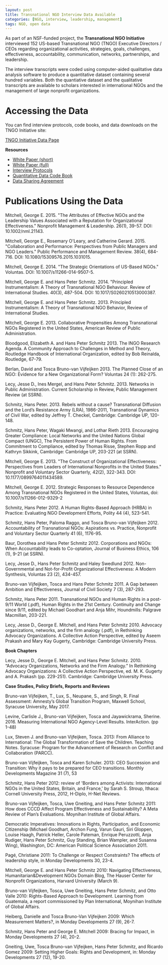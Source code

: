 ```yaml
---
layout: post
title: Transnational NGO Interview Data Available
categories: [NGO, interview, leadership, management]
tags: NGO, open data
---
```


As part of an NSF-funded project, the **Transnational NGO Initiative** interviewed 152 US-based Transnational NGO (TNGO) Executive Directors / CEOs regarding organizational activities, strategies, goals, challenges, effectiveness, accountability, communication, networks, partnerships, and leadership. 

The interview transcripts were coded using computer-aided qualitative data analysis software to produce a quantitative dataset containing several hundred variables. Both the quantiative dataset and the qualitative transcripts are available to scholars interested in international NGOs and the management of large nonprofit organizations. 


# Accessing the Data

You can find interview protocols, code books, and data downloads on the TNGO Initiative site:

[TNGO Initiative Data Page](https://www.maxwell.syr.edu/moynihan/tngo/Data/)

**Resources**

* [White Paper (short)](https://github.com/Nonprofit-Open-Data-Collective/nonprofit-open-data-collective.github.io/raw/master/_posts/blog/papers/Abridged_white_paper_19_APR_2010.pdf)  
* [White Paper (full)](https://github.com/Nonprofit-Open-Data-Collective/nonprofit-open-data-collective.github.io/raw/master/_posts/blog/papers/Unabridged_white_paper_19_APR_2010.pdf)  
* [Interview Protocols](https://github.com/Nonprofit-Open-Data-Collective/nonprofit-open-data-collective.github.io/raw/master/_posts/blog/papers/TNGO_Protocol_19_APR_2010.pdf)  
* [Quantitative Data Code Book](https://github.com/Nonprofit-Open-Data-Collective/nonprofit-open-data-collective.github.io/raw/master/_posts/blog/papers/TNGO_Quant_Codebook_13_OCT_2010.pdf)  
* [Data Sharing Agreement](https://github.com/Nonprofit-Open-Data-Collective/nonprofit-open-data-collective.github.io/raw/master/_posts/blog/papers/TNGO_data_sharing_19_APR_2010.pdf)  




# Publications Using the Data

Mitchell, George E. 2015. "The Attributes of Effective NGOs and the Leadership Values Associated with a Reputation for Organizational Effectiveness." Nonprofit Management & Leadership. 26(1), 39-57. DOI: 10.1002/nml.21143.

Mitchell, George E., Rosemary O'Leary, and Catherine Gerard. 2015. "Collaboration and Performance: Perspectives from Public Managers and NGO Leaders." Public Performance and Management Review. 38(4), 684-716. DOI: 10.1080/15309576.2015.1031015.

Mitchell, George E. 2014. "The Strategic Orientations of US-Based NGOs." Voluntas. DOI: 10.1007/s11266-014-9507-5.

Mitchell, George E. and Hans Peter Schmitz. 2014. "Principled Instrumentalism: A Theory of Transnational NGO Behaviour. Review of International Studies. 40(3), 487-504. DOI: 10.1017/S0260210513000387.

Mitchell, George E. and Hans Peter Schmitz. 2013. Principled Instrumentalism: A Theory of Transnational NGO Behavior, Review of International Studies.

Mitchell, George E. 2013. Collaborative Propensities Among Transnational NGOs Registered in the United States, American Review of Public Administration.

Bloodgood, Elizabeth A. and Hans Peter Schmitz 2013. The INGO Research Agenda. A Community Approach to Challenges in Method and Theory, Routledge Handbook of International Organization, edited by Bob Reinalda, Routledge, 67-79.

Berlan, David and Tosca Bruno-van Vijfeijken 2013. The Planned Close of an NGO: Evidence for a New Organizational Form? Voluntas 24 (1): 262-275.

Lecy, Jesse D., Ines Mergel, and Hans Peter Schmitz. 2013. Networks in Public Administration. Current Scholarship in Review, Public Management Review (at SSRN).

Schmitz, Hans Peter. 2013. Rebels without a cause? Transnational Diffusion and the Lord’s Resistance Army (LRA), 1986-2011, Transnational Dynamics of Civil War, edited by Jeffrey T. Checkel, Cambridge: Cambridge UP, 120-148.

Schmitz, Hans Peter, Wagaki Mwangi, and Lothar Rieth 2013. Encouraging Greater Compliance: Local Networks and the United Nations Global Compact (UNGC), The Persistent Power of Human Rights. From Commitment to Compliance, edited by Thomas Risse, Stephen Ropp and Kathryn Sikkink, Cambridge: Cambridge UP, 203-221 (at SSRN).

Mitchell, George E. 2013. "The Construct of Organizational Effectiveness: Perspectives from Leaders of International Nonprofits in the United States." Nonprofit and Voluntary Sector Quarterly, 42(2), 322-343. DOI: 10.1177/0899764011434589.

Mitchell, George E. 2012. Strategic Responses to Resource Dependence Among Transnational NGOs Registered in the United States, Voluntas, doi: 10.1007/s11266-012-9329-2

Schmitz, Hans Peter 2012. A Human Rights-Based Approach (HRBA) in Practice: Evaluating NGO Development Efforts, Polity 44 (4), 523-541.

Schmitz, Hans Peter, Paloma Raggo, and Tosca Bruno-van Vijfeijken 2012. Accountability of Transnational NGOs: Aspirations vs. Practice, Nonprofit and Voluntary Sector Quarterly 41 (6), 1176-95.

Baur, Dorothea and Hans Peter Schmitz 2012. Corporations and NGOs: When Accountability leads to Co-optation, Journal of Business Ethics, 106 (1), 9-21 (at SSRN).

Lecy, Jesse D., Hans Peter Schmitz and Haley Swedlund 2012. Non-Governmental and Not-for-Profit Organizational Effectiveness: A Modern Synthesis, Voluntas 23 (2), 434-457. 

Bruno-van Vijfeijken, Tosca and Hans Peter Schmitz 2011. A Gap between Ambition and Effectiveness, Journal of Civil Society 7 (3), 287-293.

Schmitz, Hans Peter 2011. Transnational NGOs and Human Rights in a post-9/11 World (.pdf), Human Rights in the 21st Century. Continuity and Change since 9/11, edited by Michael Goodhart and Anja Mihr, Houndmills: Palgrave Macmillan, 203-221.

Lecy, Jesse D., George E. Mitchell, and Hans Peter Schmitz 2010. Advocacy organizations, networks, and the firm analogy (.pdf), in Rethinking Advocacy Organizations. A Collective Action Perspective, edited by Aseem Prakash and Mary Kay Gugerty, Cambridge: Cambridge University Press.

**Book Chapters**

Lecy, Jesse D., George E. Mitchell, and Hans Peter Schmitz. 2010. “Advocacy Organizations, Networks and the Firm Analogy.” In Rethinking Advocacy Organizations: A Collective Action Perspective, ed. M. K. Gugerty and A. Prakash (pp. 229-251). Cambridge: Cambridge University Press.

**Case Studies, Policy Briefs, Reports and Reviews**

Bruno-van Vijfeijken, T., Lux, S., Neupane, S., and Singh, R. Final Assessment: Amnesty’s Global Transition Program, Maxwell School, Syracuse University, May 2017.

Levine, Carlisle J., Bruno-van Vijfeijken, Tosca and Jayawickrama, Sherine. 2016.  Measuring International NGO Agency-Level Results. InterAction. (pp 1-48)

Lux, Steven J. and Bruno-van Vijfeijken, Tosca. 2013: From Alliance to International: The Global Transformation of Save the Children. Teaching Notes. Syracuse: Program for the Advancement of Research on Conflict and Collaboration (PARCC).  

Bruno-van Vijfeijken, Tosca and Karen Schuler. 2013: CEO Succession and Transition: Why it pays to be prepared for CEO transitions. Monthly Developments Magazine 31 (7), 53

Schmitz, Hans Peter 2012: review of 'Borders among Activists: International NGOs in the United States, Britain, and France,' by Sarah S. Stroup, Ithaca: Cornell University Press, 2012, H-Diplo, H-Net Reviews. 

Bruno-van Vijfeijken, Tosca, Uwe Gneiting, and Hans Peter Schmitz 2011: How does CCCD Affect Program Effectiveness and Sustainability? A Meta Review of Plan’s Evaluations. Moynihan Institute of Global Affairs. 

Democratic Imperatives: Innovations in Rights, Participation, and Economic Citizenship (Michael Goodhart, Archon Fung, Varun Gauri, Siri Gloppen, Louise Haagh, Patrick Heller, Carole Pateman, Enrique Peruzzotti, Anja Rudiger, Hans Peter Schmitz, Guy Standing, Brian Wampler, and Susanna Wing), Washington, DC: American Political Science Association 2011. 

Pagé, Christiane 2011: To Challenge or Respect Constraints? The effects of leadership style, in Monday Developments 30, 23-4.

Mitchell, George E. and Hans Peter Schmitz 2010: Navigating Effectiveness, Humanitarian&Development NGOs Domain Blog, The Hauser Center for Nonprofit Organizations, Harvard University (March 9).

Bruno-van Vijfeijken, Tosca, Uwe Gneiting, Hans Peter Schmitz, and Otto Valle 2010: Rights-Based Approach to Development. Learning from Guatemala, a report commissioned by Plan International, Moynihan Institute of Global Affairs.

Heiberg, Danielle and Tosca Bruno-Van Vijfeijken 2009: Which Measurement Matters?, in Monday Developments 27 (9), 26-7.

Schmitz, Hans Peter and George E. Mitchell 2009: Bracing for Impact, in Monday Developments 27 (4), 20-2.

Gneiting, Uwe, Tosca Bruno-van Vijfeijken, Hans Peter Schmitz, and Ricardo Gomez 2009: Setting Higher Goals: Rights and Development, in: Monday Developments 27 (12), 19-20.
